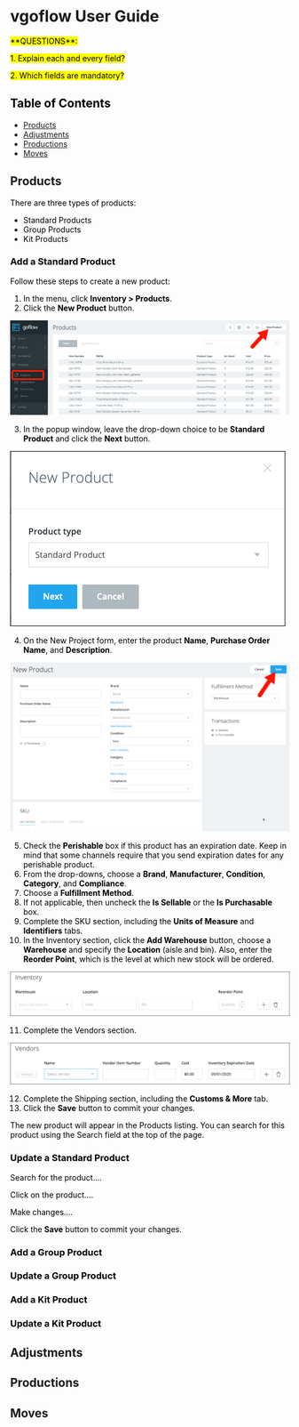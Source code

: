 # vgoflow User Guide



<mark>
**QUESTIONS**:

<mark> 1. Explain each and every field?</mark>

<mark> 2. Which fields are mandatory?</mark>


## Table of Contents

* [Products](#Products)
* [Adjustments](#Adjustments)
* [Productions](#Productions)
* [Moves](#Moves)


## <a id="Products">Products</a>

There are three types of products:

* Standard Products
* Group Products
* Kit Products

### Add a Standard Product

Follow these steps to create a new product:

1. In the menu, click **Inventory > Products**.
2. Click the **New Product** button.

 ![New Product](products_1.png)

3. In the popup window, leave the drop-down choice to be **Standard Product** and click the **Next** button.

 ![New Product](products_2.png)

4. On the New Project form, enter the product **Name**, **Purchase Order Name**, and **Description**.

 ![New Product](products_3.png)

5. Check the **Perishable** box if this product has an expiration date. Keep in mind that some channels require that you send expiration dates for any perishable product.
6. From the drop-downs, choose a **Brand**, **Manufacturer**, **Condition**, **Category**, and **Compliance**.
7. Choose a **Fulfillment Method**.
8. If not applicable, then uncheck the **Is Sellable** or the **Is Purchasable** box.
9. Complete the SKU section, including the **Units of Measure** and **Identifiers** tabs.
10. In the Inventory section, click the **Add Warehouse** button, choose a **Warehouse** and specify the **Location** (aisle and bin). Also, enter the **Reorder Point**, which is the level at which new stock will be ordered.

 ![New Product](products_4.png)

11. Complete the Vendors section.

 ![New Product](products_5.png)

12. Complete the Shipping section, including the **Customs & More** tab.
13. Click the **Save** button to commit your changes.

The new product will appear in the Products listing. You can search for this product using the Search field at the top of the page. 


### Update a Standard Product

Search for the product....

Click on the product....

Make changes....

Click the **Save** button to commit your changes.


### Add a Group Product



### Update a Group Product



### Add a Kit Product



### Update a Kit Product



## <a id="Adjustments">Adjustments</a>


## <a id="Productions">Productions</a>


## <a id="Moves">Moves</a>




